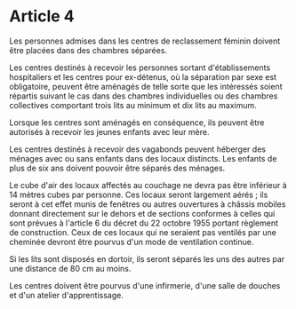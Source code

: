 # Article 4

Les personnes admises dans les centres de reclassement féminin doivent être placées dans des chambres séparées.

Les centres destinés à recevoir les personnes sortant d'établissements hospitaliers et les centres pour ex-détenus, où la séparation par sexe est obligatoire, peuvent être aménagés de telle sorte que les intéressés soient répartis suivant le cas dans des chambres individuelles ou des chambres collectives comportant trois lits au minimum et dix lits au maximum.

Lorsque les centres sont aménagés en conséquence, ils peuvent être autorisés à recevoir les jeunes enfants avec leur mère.

Les centres destinés à recevoir des vagabonds peuvent héberger des ménages avec ou sans enfants dans des locaux distincts. Les enfants de plus de six ans doivent pouvoir être séparés des ménages.

Le cube d'air des locaux affectés au couchage ne devra pas être inférieur à 14 mètres cubes par personne. Ces locaux seront largement aérés ; ils seront à cet effet munis de fenêtres ou autres ouvertures à châssis mobiles donnant directement sur le dehors et de sections conformes à celles qui sont prévues à l'article 6 du décret du 22 octobre 1955 portant règlement de construction. Ceux de ces locaux qui ne seraient pas ventilés par une cheminée devront être pourvus d'un mode de ventilation continue.

Si les lits sont disposés en dortoir, ils seront séparés les uns des autres par une distance de 80 cm au moins.

Les centres doivent être pourvus d'une infirmerie, d'une salle de douches et d'un atelier d'apprentissage.
